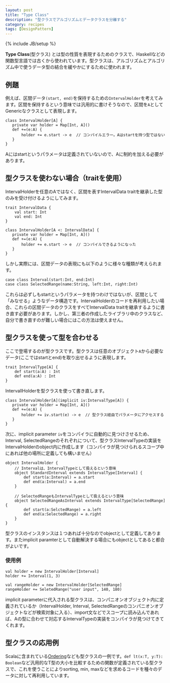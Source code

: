 ```yaml
---
layout: post
title: "Type Class"
description: "型クラスでアルゴリズムとデータクラスを分離する"
category: recipes
tags: [DesignPattern]
---
```

{% include JB/setup %}

**Type Class**(型クラス) とは型の性質を表現するためのクラスで、Haskellなどの関数型言語では古くから使われています。型クラスは、アルゴリズムとアルゴリズム中で使うデータ型の結合を緩やかにするために使われます。

## 例題

例えば、区間データ`(start, end)`を保持するための`IntervalHolder`を考えてみます。区間を保持するという意味では汎用的に書けそうなので、区間を`A`としてGenericなクラスとして表現します。

    class IntervalHolder[A] {
       private var holder = Map[Int, A]()
       def +=(e:A) {
		   holder += e.start -> e  // コンパイルエラー。Aはstartを持つ型ではない
	   }
    }

Aにはstartというパラメータは定義されていないので、Aに制約を加える必要があります。

## 型クラスを使わない場合（traitを使用）

IntervalHolderを任意のAではなく、区間を表すIntervalData traitを継承した型のみを受け付けるようにしてみます。

	trait IntervalData {
		val start: Int
		val end: Int
	}

    class IntervalHolder[A <: IntervalData] {
       private var holder = Map[Int, A]()
       def +=(e:A) {
		   holder += e.start -> e  // コンパイルできるようになった
	   }
    }

しかし実際には、区間データの表現にも以下のように様々な種類が考えられます。

    case class Interval(start:Int, end:Int)
    case class SelectedRange(name:String, left:Int, right:Int)

これらは必ずしもstartというパラメータを持つわけではないが、区間として「みなせる」ようなデータ構造です。IntervalHolderのコードを再利用したい場合、これらの区間データのクラスをすべてIntervalData traitを継承するように書き直す必要があります。しかし、第三者の作成したライブラリ中のクラスなど、自分で書き直すのが難しい場合にはこの方法は使えません。

## 型クラスを使って型を合わせる

ここで登場するのが型クラスです。型クラスは任意のオブジェクト`A`から必要なデータ(ここではstartとend)を取り出せるように表現します。

	trait IntervalType[A] {
		def start(a:A) : Int
		def end(a:A) : Int
	}

IntervallHolderを型クラスを使って書き直します。
	
    class IntervalHolder[A](implicit iv:IntervalType[A]) {
       private var holder = Map[Int, A]()
       def +=(e:A) {
		   holder += iv.start(e) -> e  // 型クラス経由でパラメータにアクセスする
	   }
    }

次に、implicit parameter `iv`をコンパイラに自動的に見つけさせるため、Interval, SelectedRangeのそれぞれについて、型クラスIntervalTypeの実装をIntervalHolderのobject内に作成します（コンパイラが見つけられるスコープ中にあれば他の場所に定義しても構いません）

	object IntervalHolder {
		// Intervalは、IntervalTypeとして扱えるという意味
		object StandardInterval extends IntervalType[Interval] {
			def start(a:Interval) = a.start
			def end(a:Interval) = a.end
		}
	
		// SelectedRangeもIntervalTypeとして扱えるという意味
		object SelectedRangeAsInterval extends IntervalType[SelectedRange] {
			def start(a:SelctedRange) = a.left
			def end(a:SelectedRange) = a.right
		}
	}
	
型クラスのインスタンスは１つあれば十分なのでobjectとして定義してあります。またimplicit paramterとして自動解決する場合にもobjectとしてあると都合がよいです。
	
### 使用例

	val holder = new IntervalHolder[Interval] 
	holder += Interval(1, 3)
	
	val rangeHolder = new IntervalHolder[SelectedRange]
	rangeHolder += SeletedRange("user input", 140, 180)

implicit parameterに代入される型クラスは、コンパニオンオブジェクト内に定義されているか（IntervalHolder, Interval, SelectedRangeのコンパニオンオブジェクトなどが検索対象に入る）、import文などでスコープに読み込んであれば、Aの型に合わせて対応するIntervalTypeの実装をコンパイラが見つけてきてくれます。

## 型クラスの応用例

Scalaに含まれている[Ordering](http://www.scala-lang.org/api/current/index.html#scala.math.Ordering)なども型クラスの一例です。`def lt(x:T, y:T): Boolean`など汎用的なT型の大小を比較するための関数が定義されている型クラスで、これを使うことによりsorting, min, maxなどを求めるコードを種々のデータに対して再利用しています。



